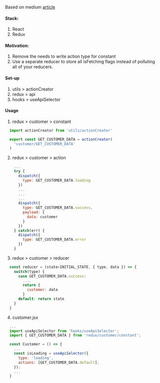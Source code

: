 Based on medium [article](https://medium.com/stashaway-engineering/react-redux-tips-better-way-to-handle-loading-flags-in-your-reducers-afda42a804c6)

#### Stack:
1. React
2. Redux

#### Motivation:
1. Remove the needs to write action type for constant
2. Use a separate reducer to store all isFetching flags instead of polluting all of your reducers.

#### Set-up
1. utils > actionCreator
2. redux > api
3. hooks > useApiSelector

#### Usage
1. redux > customer > constant
```js
  import actionCreator from 'utils/actionCreator'

  export const GET_CUSTOMER_DATA = actionCreator(
    'customer/GET_CUSTOMER_DATA'
  )
```
2. redux > customer > action
```js
    ...
    try {
      dispatch({
        type: GET_CUSTOMER_DATA.loading
      })
      ...
      ...
      ...
      dispatch({
        type: GET_CUSTOMER_DATA.success,
        payload: {
          data: customer
        }
      })
    } catch(err) {
      dispatch({
        type: GET_CUSTOMER_DATA.error
      })
    }
```
3. redux > customer > reducer
```js
  const reducer = (state=INITIAL_STATE, { type, data }) => {
    switch(type) {
      case GET_CUSTOMER_DATA.success:
        ....
        return {
          customer: data
        }
      default: return state
    }
  }
```
4. customer.jsx
```jsx
  ...
  import useApiSelector from 'hooks/useApiSelector';
  import { GET_CUSTOMER_DATA } from 'redux/customer/constant';

  const Customer = () => {
    ...
    const isLoading = useApiSelector({
      type: 'loading',
      actions: [GET_CUSTOMER_DATA.default],
    });
    ...
  }
  
```